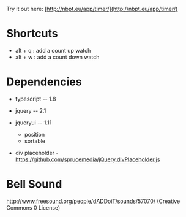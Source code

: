 Try it out here: [http://nbpt.eu/app/timer/](http://nbpt.eu/app/timer/)


Shortcuts
=========


- alt + q : add a count up watch
- alt + w : add a count down watch



Dependencies
============


- typescript -- 1.8
- jquery -- 2.1
- jqueryui -- 1.11
    - position
    - sortable

- div placeholder - https://github.com/sprucemedia/jQuery.divPlaceholder.js


Bell Sound
==========

http://www.freesound.org/people/dADDoiT/sounds/57070/   (Creative Commons 0 License)
